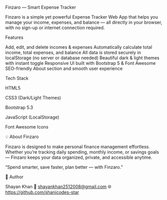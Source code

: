  Finzaro — Smart Expense Tracker

Finzaro is a simple yet powerful Expense Tracker Web App that helps you manage your income, expenses, and balance — all directly in your browser, with no sign-up or internet connection required.

 Features

 Add, edit, and delete incomes & expenses
 Automatically calculate total income, total expenses, and balance
 All data is stored securely in localStorage (no server or database needed)
 Beautiful dark & light themes with instant toggle
 Responsive UI built with Bootstrap 5 & Font Awesome
 SEO-friendly About section and smooth user experience

 Tech Stack

HTML5

CSS3 (Dark/Light Themes)

Bootstrap 5.3

JavaScript (LocalStorage)

Font Awesome Icons

💡 About Finzaro

Finzaro is designed to make personal finance management effortless.
Whether you’re tracking daily spending, monthly income, or savings goals — Finzaro keeps your data organized, private, and accessible anytime.

“Spend smarter, save faster, plan better — with Finzaro.”

👨 Author

Shayan Khan
📧 shayankhan2512008@gmail.com
🌐 https://github.com/shanicodes-star